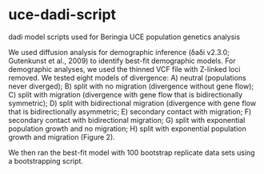 # uce-dadi-script
dadi model scripts used for Beringia UCE population genetics analysis  

We used diffusion analysis for demographic inference (δaδi v2.3.0; Gutenkunst et al., 2009) to identify best-fit demographic models. For demographic analyses, we used the thinned VCF file with Z-linked loci removed. We tested eight models of divergence: A) neutral (populations never diverged); B) split with no migration (divergence without gene flow); C) split with migration (divergence with gene flow that is bidirectionally symmetric); D) split with bidirectional migration (divergence with gene flow that is bidirectionally asymmetric; E) secondary contact with migration; F) secondary contact with bidirectional migration; G) split with exponential population growth and no migration; H) split with exponential population growth and migration (Figure 2). 

We then ran the best-fit model with 100 bootstrap replicate data sets using a bootstrapping script. 

